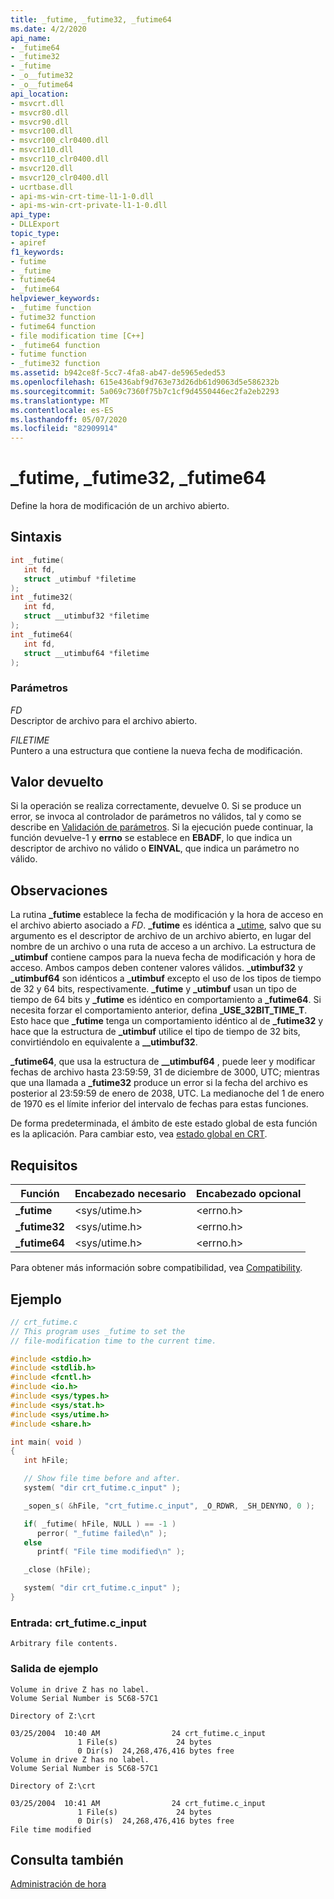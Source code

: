 ```yaml
---
title: _futime, _futime32, _futime64
ms.date: 4/2/2020
api_name:
- _futime64
- _futime32
- _futime
- _o__futime32
- _o__futime64
api_location:
- msvcrt.dll
- msvcr80.dll
- msvcr90.dll
- msvcr100.dll
- msvcr100_clr0400.dll
- msvcr110.dll
- msvcr110_clr0400.dll
- msvcr120.dll
- msvcr120_clr0400.dll
- ucrtbase.dll
- api-ms-win-crt-time-l1-1-0.dll
- api-ms-win-crt-private-l1-1-0.dll
api_type:
- DLLExport
topic_type:
- apiref
f1_keywords:
- futime
- _futime
- futime64
- _futime64
helpviewer_keywords:
- _futime function
- futime32 function
- futime64 function
- file modification time [C++]
- _futime64 function
- futime function
- _futime32 function
ms.assetid: b942ce8f-5cc7-4fa8-ab47-de5965eded53
ms.openlocfilehash: 615e436abf9d763e73d26db61d9063d5e586232b
ms.sourcegitcommit: 5a069c7360f75b7c1cf9d4550446ec2fa2eb2293
ms.translationtype: MT
ms.contentlocale: es-ES
ms.lasthandoff: 05/07/2020
ms.locfileid: "82909914"
---
```

# <a name="_futime-_futime32-_futime64"></a>_futime, _futime32, _futime64

Define la hora de modificación de un archivo abierto.

## <a name="syntax"></a>Sintaxis

```C
int _futime(
   int fd,
   struct _utimbuf *filetime
);
int _futime32(
   int fd,
   struct __utimbuf32 *filetime
);
int _futime64(
   int fd,
   struct __utimbuf64 *filetime
);
```

### <a name="parameters"></a>Parámetros

*FD*<br/>
Descriptor de archivo para el archivo abierto.

*FILETIME*<br/>
Puntero a una estructura que contiene la nueva fecha de modificación.

## <a name="return-value"></a>Valor devuelto

Si la operación se realiza correctamente, devuelve 0. Si se produce un error, se invoca al controlador de parámetros no válidos, tal y como se describe en [Validación de parámetros](../../c-runtime-library/parameter-validation.md). Si la ejecución puede continuar, la función devuelve-1 y **errno** se establece en **EBADF**, lo que indica un descriptor de archivo no válido o **EINVAL**, que indica un parámetro no válido.

## <a name="remarks"></a>Observaciones

La rutina **_futime** establece la fecha de modificación y la hora de acceso en el archivo abierto asociado a *FD*. **_futime** es idéntica a [_utime](utime-utime32-utime64-wutime-wutime32-wutime64.md), salvo que su argumento es el descriptor de archivo de un archivo abierto, en lugar del nombre de un archivo o una ruta de acceso a un archivo. La estructura de **_utimbuf** contiene campos para la nueva fecha de modificación y hora de acceso. Ambos campos deben contener valores válidos. **_utimbuf32** y **_utimbuf64** son idénticos a **_utimbuf** excepto el uso de los tipos de tiempo de 32 y 64 bits, respectivamente. **_futime** y **_utimbuf** usan un tipo de tiempo de 64 bits y **_futime** es idéntico en comportamiento a **_futime64**. Si necesita forzar el comportamiento anterior, defina **_USE_32BIT_TIME_T**. Esto hace que **_futime** tenga un comportamiento idéntico al de **_futime32** y hace que la estructura de **_utimbuf** utilice el tipo de tiempo de 32 bits, convirtiéndolo en equivalente a **__utimbuf32**.

**_futime64**, que usa la estructura de **__utimbuf64** , puede leer y modificar fechas de archivo hasta 23:59:59, 31 de diciembre de 3000, UTC; mientras que una llamada a **_futime32** produce un error si la fecha del archivo es posterior al 23:59:59 de enero de 2038, UTC. La medianoche del 1 de enero de 1970 es el límite inferior del intervalo de fechas para estas funciones.

De forma predeterminada, el ámbito de este estado global de esta función es la aplicación. Para cambiar esto, vea [estado global en CRT](../global-state.md).

## <a name="requirements"></a>Requisitos

|Función|Encabezado necesario|Encabezado opcional|
|--------------|---------------------|---------------------|
|**_futime**|\<sys/utime.h>|\<errno.h>|
|**_futime32**|\<sys/utime.h>|\<errno.h>|
|**_futime64**|\<sys/utime.h>|\<errno.h>|

Para obtener más información sobre compatibilidad, vea [Compatibility](../../c-runtime-library/compatibility.md).

## <a name="example"></a>Ejemplo

```C
// crt_futime.c
// This program uses _futime to set the
// file-modification time to the current time.

#include <stdio.h>
#include <stdlib.h>
#include <fcntl.h>
#include <io.h>
#include <sys/types.h>
#include <sys/stat.h>
#include <sys/utime.h>
#include <share.h>

int main( void )
{
   int hFile;

   // Show file time before and after.
   system( "dir crt_futime.c_input" );

   _sopen_s( &hFile, "crt_futime.c_input", _O_RDWR, _SH_DENYNO, 0 );

   if( _futime( hFile, NULL ) == -1 )
      perror( "_futime failed\n" );
   else
      printf( "File time modified\n" );

   _close (hFile);

   system( "dir crt_futime.c_input" );
}
```

### <a name="input-crt_futimec_input"></a>Entrada: crt_futime.c_input

```Input
Arbitrary file contents.
```

### <a name="sample-output"></a>Salida de ejemplo

```Output
Volume in drive Z has no label.
Volume Serial Number is 5C68-57C1

Directory of Z:\crt

03/25/2004  10:40 AM                24 crt_futime.c_input
               1 File(s)             24 bytes
               0 Dir(s)  24,268,476,416 bytes free
Volume in drive Z has no label.
Volume Serial Number is 5C68-57C1

Directory of Z:\crt

03/25/2004  10:41 AM                24 crt_futime.c_input
               1 File(s)             24 bytes
               0 Dir(s)  24,268,476,416 bytes free
File time modified
```

## <a name="see-also"></a>Consulta también

[Administración de hora](../../c-runtime-library/time-management.md)<br/>
